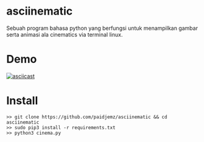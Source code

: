 # asciinematic
Sebuah program bahasa python yang berfungsi untuk menampilkan gambar serta animasi ala cinematics via terminal linux.
# Demo
[![asciicast](https://asciinema.org/a/327100.png)](https://asciinema.org/a/327100?autoplay=1&loop=1)
# Install
```
>> git clone https://github.com/paidjemz/asciinematic && cd asciinematic
>> sudo pip3 install -r requirements.txt
>> python3 cinema.py
```
